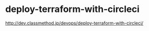 deploy-terraform-with-circleci
==============================

http://dev.classmethod.jp/devops/deploy-terraform-with-circleci/
